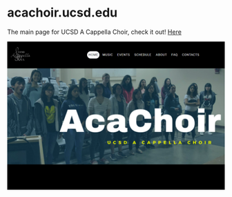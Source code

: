 # acachoir.ucsd.edu
The main page for UCSD A Cappella Choir, check it out! [Here](http://acachoir.ucsd.edu)

![alt text](https://github.com/hwanggit/hwanggit.github.io/blob/master/projects/acachoir.PNG)
